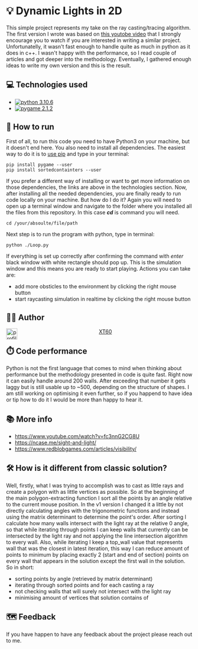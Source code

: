 # 💡 Dynamic Lights in 2D
This simple project represents my take on the ray casting/tracing algorithm. 
The first version I wrote was based on [this youtobe video](https://www.youtube.com/watch?v=fc3nnG2CG8U) 
that I strongly encourage you to watch if you are interested in writing a similar project. 
Unfortunatelly, it wasn't fast enough to handle quite as much in python as it does in c++. 
I wasn't happy with the performance, so I read couple of articles and got deeper into the methodology. 
Eventually, I gathered enough ideas to write my own version and this is the result.

## 💻 Technologies used
- [![python 3.10.6](https://img.shields.io/badge/python-3.10.6-blue)](https://www.python.org/)
- [![pygame 2.1.2](https://img.shields.io/badge/pygame-2.1.2-green)](https://www.pygame.org/wiki/about)

## 🏃 How to run
First of all, to run this code you need to have Python3 on your machine, but it doesn't end here. You also need to install all dependencies. 
The easiest way to do it is to [use pip](https://pip.pypa.io/en/stable/installation/_=) and type in your terminal: 
```
pip install pygame --user
pip install sortedcontainters --user
```
If you prefer a different way of installing or want to get more information on those dependencies, the links are above in the technologies section.
Now, after installing all the needed dependencies, you are finally ready to run code locally on your machine. But how do I do it? 
Again you will need to open up a terminal window and navigate to the folder where you installed all the files from this repository.
In this case ***cd*** is command you will need.
``` 
cd /your/absoulte/file/path
```
Next step is to run the program with python, type in terminal:
```
python ./Loop.py
```
If everything is set up correctly after confirming the command with *enter* black window with white rectangle should pop up. 
This is the simulation window and this means you are ready to start playing.
Actions you can take are:
 - add more obsticles to the environment by clicking the right mouse button 
 - start raycasting simulation in realtime by clicking the right mouse button


## 👨‍💻 Author
<center>
 <img src="https://images.weserv.nl/?url=https://github.com/XT60.png?v=4&h=300&w=300&fit=cover&mask=circle&maxage=7d" alt="profileImg" width="30" height="30" align="left">
 <a href="[url](https://github.com/XT60)" align="left">XT60</a>
</center>


## ⏱️ Code performance
Python is not the first language that comes to mind when thinking about performance but the methodology presented in code is quite fast. Right now it can easily handle around 200 walls. After exceeding that number it gets laggy but is still usable up to ~500, depending on the structure of shapes. I am still working on optimising it even further, so if you happend to have idea or tip how to do it I would be more than happy to hear it. 


## 📚 More info
- https://www.youtube.com/watch?v=fc3nnG2CG8U
- https://ncase.me/sight-and-light/
- https://www.redblobgames.com/articles/visibility/


## 🛠️ How is it different from classic solution?
Well, firstly, what I was trying to accomplish was to cast as little rays and create a polygon with as little vertices as possible. So at the beginning of the main polygon-extracting function I sort all the points by an angle relative to the current mouse position. In the v1 version I changed it a little by not directly calculating angles with the trigonometric functions and instead using the matrix determinant to determine the point's order. After sorting I calculate how many walls intersect with the light ray at the relative 0 angle, so that while iterating through points I can keep walls that currently can be intersected by the light ray and not applying the line intersection algorithm to every wall. Also, while iterating I keep a top_wall value that represents wall that was the closest in latest iteration, this way I can reduce amount of points to minimum by placing exactly 2 (start and end of section) points on every wall that appears in the solution except the first wall in the solution.
So in short:
- sorting points by angle (retrieved by matrix determinant)
- iterating through sorted points and for each casting a ray
- not checking walls that will surely not intersect with the light ray
- minimising amount of vertices that solution contains of

## 🗺️ Feedback
If you have happen to have any feedback about the project please reach out to me. 
